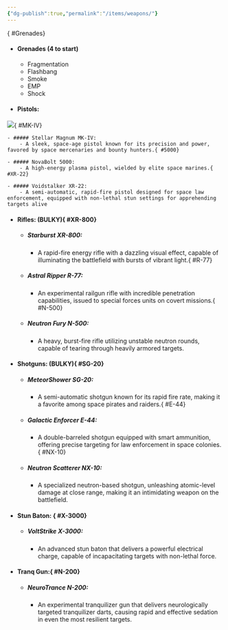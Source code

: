 ```yaml
---
{"dg-publish":true,"permalink":"/items/weapons/"}
---
```

{ #Grenades}

- #### Grenades (4 to start) 

	- Fragmentation
	- Flashbang
	- Smoke
	- EMP
	- Shock

- #### Pistols:
![](https://i.imgur.com/F4NYW1e.png){ #MK-IV}

	- ##### Stellar Magnum MK-IV:
		- A sleek, space-age pistol known for its precision and power, favored by space mercenaries and bounty hunters.{ #5000}

	- ##### NovaBolt 5000:
		- A high-energy plasma pistol, wielded by elite space marines.{ #XR-22}

	- ##### Voidstalker XR-22:
		- A semi-automatic, rapid-fire pistol designed for space law enforcement, equipped with non-lethal stun settings for apprehending targets alive

- #### Rifles: (BULKY){ #XR-800}

	- ##### Starburst XR-800:
		- A rapid-fire energy rifle with a dazzling visual effect, capable of illuminating the battlefield with bursts of vibrant light.{ #R-77}

	- ##### Astral Ripper R-77:
		- An experimental railgun rifle with incredible penetration capabilities, issued to special forces units on covert missions.{ #N-500}

	- ##### Neutron Fury N-500:
		- A heavy, burst-fire rifle utilizing unstable neutron rounds, capable of tearing through heavily armored targets.

- #### Shotguns: (BULKY){ #SG-20}

	- ##### MeteorShower SG-20:
		- A semi-automatic shotgun known for its rapid fire rate, making it a favorite among space pirates and raiders.{ #E-44}

	- ##### Galactic Enforcer E-44:
		- A double-barreled shotgun equipped with smart ammunition, offering precise targeting for law enforcement in space colonies.{ #NX-10}

	- ##### Neutron Scatterer NX-10:
		- A specialized neutron-based shotgun, unleashing atomic-level damage at close range, making it an intimidating weapon on the battlefield.

- #### Stun Baton: { #X-3000}

	- ##### VoltStrike X-3000:
		- An advanced stun baton that delivers a powerful electrical charge, capable of incapacitating targets with non-lethal force.

- #### Tranq Gun:{ #N-200}

	- ##### NeuroTrance N-200:
		- An experimental tranquilizer gun that delivers neurologically targeted tranquilizer darts, causing rapid and effective sedation in even the most resilient targets.